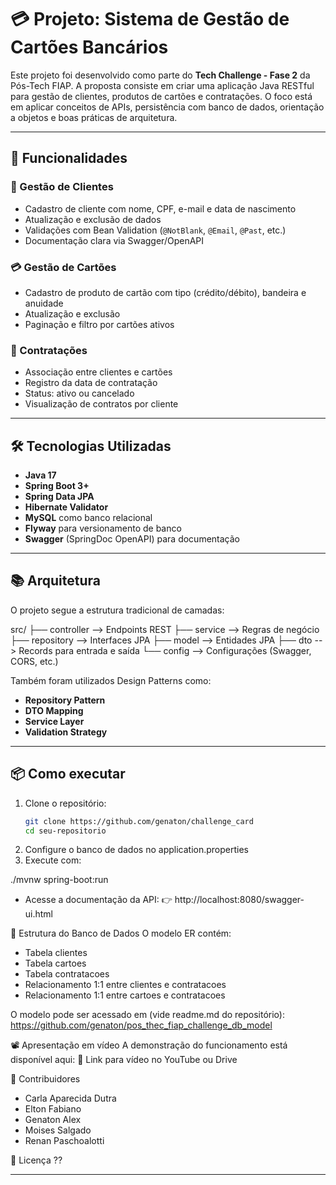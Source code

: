 # 💳 Projeto: Sistema de Gestão de Cartões Bancários
Este projeto foi desenvolvido como parte do **Tech Challenge - Fase 2** da Pós-Tech FIAP. A proposta consiste em criar uma aplicação Java RESTful para gestão de clientes, produtos de cartões e contratações. O foco está em aplicar conceitos de APIs, persistência com banco de dados, orientação a objetos e boas práticas de arquitetura.

---

## 🚀 Funcionalidades

### 👤 Gestão de Clientes

- Cadastro de cliente com nome, CPF, e-mail e data de nascimento
- Atualização e exclusão de dados
- Validações com Bean Validation (`@NotBlank`, `@Email`, `@Past`, etc.)
- Documentação clara via Swagger/OpenAPI

### 💳 Gestão de Cartões

- Cadastro de produto de cartão com tipo (crédito/débito), bandeira e anuidade
- Atualização e exclusão
- Paginação e filtro por cartões ativos

### 📌 Contratações

- Associação entre clientes e cartões
- Registro da data de contratação
- Status: ativo ou cancelado
- Visualização de contratos por cliente

---

## 🛠️ Tecnologias Utilizadas

- **Java 17**
- **Spring Boot 3+**
- **Spring Data JPA**
- **Hibernate Validator**
- **MySQL** como banco relacional
- **Flyway** para versionamento de banco
- **Swagger** (SpringDoc OpenAPI) para documentação

---

## 📚 Arquitetura

O projeto segue a estrutura tradicional de camadas:


src/ ├── controller         --> Endpoints REST ├── service            --> Regras de negócio ├── repository         --> Interfaces JPA ├── model              --> Entidades JPA ├── dto                --> Records para entrada e saída └── config             --> Configurações (Swagger, CORS, etc.)

Também foram utilizados Design Patterns como:

- **Repository Pattern**
- **DTO Mapping**
- **Service Layer**
- **Validation Strategy**

---

## 📦 Como executar

1. Clone o repositório:
   ```bash
   git clone https://github.com/genaton/challenge_card
   cd seu-repositorio

2. Configure o banco de dados no application.properties
3. Execute com:

./mvnw spring-boot:run

- Acesse a documentação da API:
👉 http://localhost:8080/swagger-ui.html

📂 Estrutura do Banco de Dados
O modelo ER contém:
- Tabela clientes
- Tabela cartoes
- Tabela contratacoes
- Relacionamento 1:1 entre clientes e contratacoes
- Relacionamento 1:1 entre cartoes e contratacoes

O modelo pode ser acessado em (vide readme.md do repositório):
https://github.com/genaton/pos_thec_fiap_challenge_db_model

📽️ Apresentação em vídeo
A demonstração do funcionamento está disponível aqui:
🎥 Link para vídeo no YouTube ou Drive


🤝 Contribuidores

- Carla Aparecida Dutra
- Elton Fabiano
- Genaton Alex
- Moises Salgado
- Renan Paschoalotti

📄 Licença
??

---







